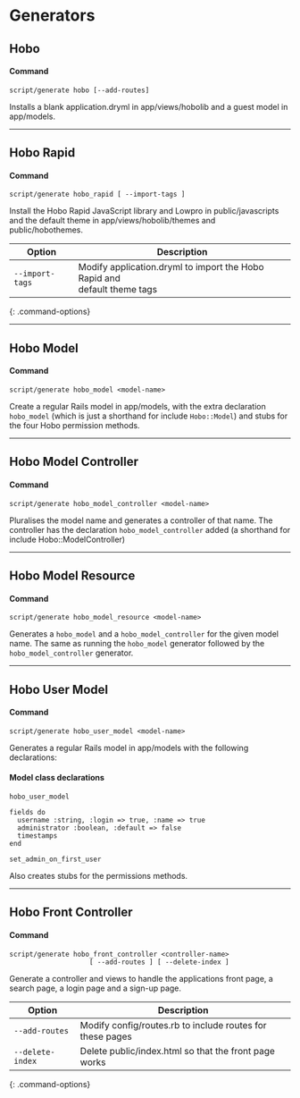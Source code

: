 # Generators

## Hobo

#### Command

    script/generate hobo [--add-routes]
  
Installs a blank application.dryml in app/views/hobolib and a guest model in 
app/models.

---

## Hobo Rapid

#### Command 

    script/generate hobo_rapid [ --import-tags ] 

Install the Hobo Rapid JavaScript library and Lowpro in public/javascripts and the default theme in 
app/views/hobolib/themes and public/hobothemes.

Option          | Description                                                             |
----------------|-------------------------------------------------------------------------|
`--import-tags` | Modify application.dryml to import the Hobo Rapid and<br />default theme tags|
{: .command-options}

---

## Hobo Model

#### Command 

    script/generate hobo_model <model-name> 

Create a regular Rails model in app/models, with the extra declaration `hobo_model` (which 
is just a shorthand for include `Hobo::Model`) and stubs for the four Hobo permission 
methods. 

---

## Hobo Model Controller

#### Command 

    script/generate hobo_model_controller <model-name> 
    
Pluralises the model name and generates a controller of that name. The controller has the 
declaration `hobo_model_controller` added (a shorthand for include 
Hobo::ModelController) 

---

## Hobo Model Resource

#### Command 

    script/generate hobo_model_resource <model-name> 

Generates a `hobo_model` and a `hobo_model_controller` for the given model name. 
The same as running the `hobo_model` generator followed by the `hobo_model_controller` generator.

---

## Hobo User Model

#### Command

    script/generate hobo_user_model <model-name> 
    
Generates a regular Rails model in app/models with the following declarations: 


#### Model class declarations 

    hobo_user_model

    fields do
      username :string, :login => true, :name => true
      administrator :boolean, :default => false
      timestamps
    end

    set_admin_on_first_user

Also creates stubs for the permissions methods.

---

## Hobo Front Controller

#### Command 

    script/generate hobo_front_controller <controller-name> 
                        [ --add-routes ] [ --delete-index ]
                                          
Generate a controller and views to handle the applications front page, a search page, a login 
page and a sign-up page. 

Option           | Description                                                             |
-----------------|-------------------------------------------------------------------------|
`--add-routes`   | Modify config/routes.rb to include routes for these pages               |
`--delete-index` | Delete public/index.html so that the front page works                   |
{: .command-options}